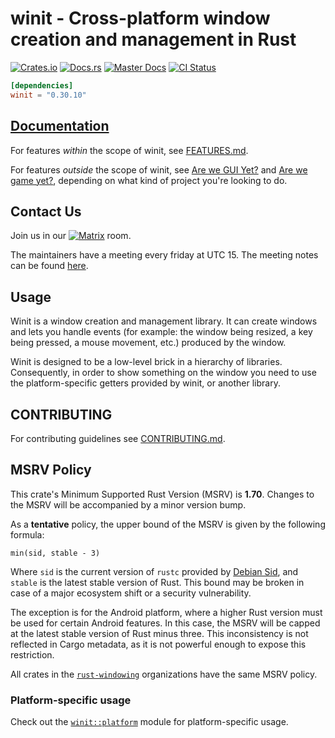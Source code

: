 # winit - Cross-platform window creation and management in Rust

[![Crates.io](https://img.shields.io/crates/v/winit.svg)](https://crates.io/crates/winit)
[![Docs.rs](https://docs.rs/winit/badge.svg)](https://docs.rs/winit)
[![Master Docs](https://img.shields.io/github/actions/workflow/status/rust-windowing/winit/docs.yml?branch=master&label=master%20docs
)](https://rust-windowing.github.io/winit/winit/index.html)
[![CI Status](https://github.com/rust-windowing/winit/workflows/CI/badge.svg)](https://github.com/rust-windowing/winit/actions)

```toml
[dependencies]
winit = "0.30.10"
```

## [Documentation](https://docs.rs/winit)

For features _within_ the scope of winit, see [FEATURES.md](FEATURES.md).

For features _outside_ the scope of winit, see [Are we GUI Yet?](https://areweguiyet.com/) and [Are we game yet?](https://arewegameyet.rs/), depending on what kind of project you're looking to do.

## Contact Us

Join us in our [![Matrix](https://img.shields.io/badge/Matrix-%23rust--windowing%3Amatrix.org-blueviolet.svg)](https://matrix.to/#/#rust-windowing:matrix.org) room.

The maintainers have a meeting every friday at UTC 15. The meeting notes can be found [here](https://hackmd.io/@winit-meetings).

## Usage

Winit is a window creation and management library. It can create windows and lets you handle
events (for example: the window being resized, a key being pressed, a mouse movement, etc.)
produced by the window.

Winit is designed to be a low-level brick in a hierarchy of libraries. Consequently, in order to
show something on the window you need to use the platform-specific getters provided by winit, or
another library.

## CONTRIBUTING

For contributing guidelines see [CONTRIBUTING.md](./CONTRIBUTING.md).

## MSRV Policy

This crate's Minimum Supported Rust Version (MSRV) is **1.70**. Changes to
the MSRV will be accompanied by a minor version bump.

As a **tentative** policy, the upper bound of the MSRV is given by the following
formula:

```
min(sid, stable - 3)
```

Where `sid` is the current version of `rustc` provided by [Debian Sid], and
`stable` is the latest stable version of Rust. This bound may be broken in case of a major ecosystem shift or a security vulnerability.

[Debian Sid]: https://packages.debian.org/sid/rustc

The exception is for the Android platform, where a higher Rust version
must be used for certain Android features. In this case, the MSRV will be
capped at the latest stable version of Rust minus three. This inconsistency is
not reflected in Cargo metadata, as it is not powerful enough to expose this
restriction.

All crates in the [`rust-windowing`] organizations have the
same MSRV policy.

[`rust-windowing`]: https://github.com/rust-windowing

### Platform-specific usage

Check out the [`winit::platform`](https://rust-windowing.github.io/winit/winit/platform/index.html) module for platform-specific usage.
